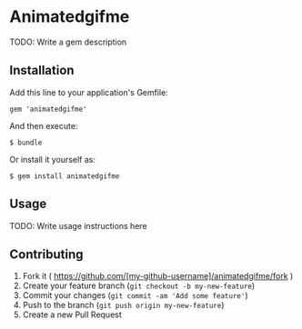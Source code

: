 # Animatedgifme

TODO: Write a gem description

## Installation

Add this line to your application's Gemfile:

    gem 'animatedgifme'

And then execute:

    $ bundle

Or install it yourself as:

    $ gem install animatedgifme

## Usage

TODO: Write usage instructions here

## Contributing

1. Fork it ( https://github.com/[my-github-username]/animatedgifme/fork )
2. Create your feature branch (`git checkout -b my-new-feature`)
3. Commit your changes (`git commit -am 'Add some feature'`)
4. Push to the branch (`git push origin my-new-feature`)
5. Create a new Pull Request
